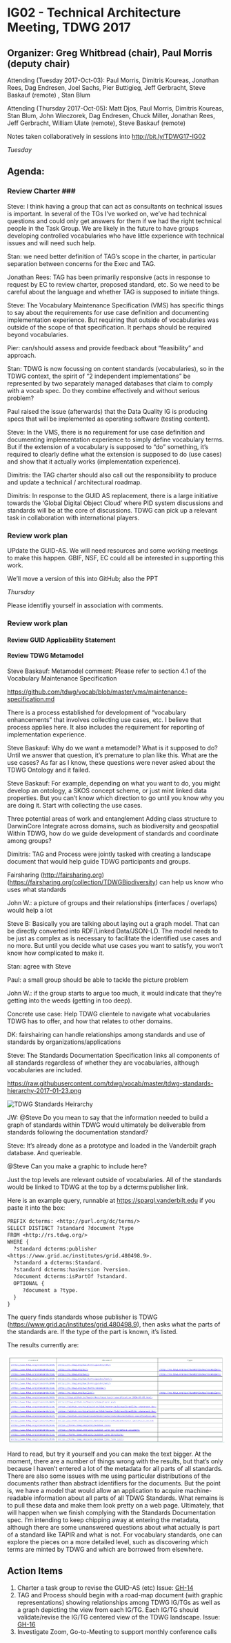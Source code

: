 # IG02 - Technical Architecture Meeting, TDWG 2017 #

## Organizer: Greg Whitbread (chair), Paul Morris (deputy chair) ##

Attending (Tuesday 2017-Oct-03):  Paul Morris, Dimitris Koureas, Jonathan Rees, Dag Endresen, Joel Sachs, Pier Buttigieg, Jeff Gerbracht, Steve Baskauf (remote) , Stan Blum

Attending (Thursday 2017-Oct-05): Matt Djos, Paul Morris, Dimitris Koureas, Stan Blum, John Wieczorek, Dag Endresen, Chuck Miller, Jonathan Rees, Jeff Gerbracht, William Ulate (remote), Steve Baskauf (remote)

Notes taken collaboratively in sessions into http://bit.ly/TDWG17-IG02

*Tuesday*

## Agenda: ##
### Review Charter ###

Steve: I think having a group that can act as consultants on technical issues is important.  In several of the TGs I’ve worked on, we’ve had technical questions and could only get answers for them if we had the right technical people in the Task Group.  We are likely in the future to have groups developing controlled vocabularies who have little experience with technical issues and will need such help.

Stan: we need better definition of TAG’s scope in the charter, in particular separation between concerns for the Exec and TAG.

Jonathan Rees:  TAG has been primarily responsive (acts in response to request by EC to review charter, proposed standard, etc.
So we need to be careful about the language and whether TAG is supposed to initiate things.  

Steve: The Vocabulary Maintenance Specification (VMS) has specific things to say about the requirements for use case definition and documenting implementation experience.  But requiring that outside of vocabularies was outside of the scope of that specification.  It perhaps should be required beyond vocabularies.

Pier:  can/should assess and provide feedback about “feasibility” and approach.

Stan:  TDWG is now focussing on content standards (vocabularies), so in the TDWG context, the spirit of “2 independent implementations” be represented by two separately managed databases that claim to comply with a vocab spec. Do they combine effectively and without serious problem?

Paul raised the issue (afterwards) that the Data Quality IG is producing specs that will be implemented as operating software (testing content).

Steve: In the VMS, there is no requirement for use case definition and documenting implementation experience to simply define vocabulary terms.  But if the extension of a vocabulary is supposed to “do” something, it’s required to clearly define what the extension is supposed to do (use cases) and show that it actually works (implementation experience).  

Dimitris:  the TAG charter should also call out the responsibility to produce and update a technical / architectural roadmap.

Dimitris: In response to the GUID AS replacement, there is a large initiative towards the ‘Global Digital Object Cloud’ where PID system discussions and standards will be at the core of discussions. TDWG can pick up a relevant task in collaboration with international players.  

### Review work plan ###

UPdate the GUID-AS.   We will need resources and some working meetings to make this happen.  GBIF, NSF, EC could all be interested in supporting this work.

We’ll move a version of this into GitHub; also the PPT

*Thursday*

Please identifiy yourself in association with comments.

### Review work plan ###
#### Review GUID Applicability Statement ####
#### Review TDWG Metamodel ####

Steve Baskauf: Metamodel comment: Please refer to section 4.1 of the Vocabulary Maintenance Specification

https://github.com/tdwg/vocab/blob/master/vms/maintenance-specification.md

There is a process established for development of “vocabulary enhancements” that involves collecting use cases, etc.  I believe that process applies here.  It also includes the requirement for reporting of implementation experience.

Steve Baskauf: Why do we want a metamodel? What is it supposed to do?  Until we answer that question, it’s premature to plan like this.  What are the use cases?  As far as I know, these questions were never asked about the TDWG Ontology and it failed.

Steve Baskauf:  For example, depending on what you want to do, you might develop an ontology, a SKOS concept scheme, or just mint linked data properties.  But you can’t know which direction to go until you know why you are doing it.  Start with collecting the use cases.

Three potential areas of work and entanglement
Adding class structure to DarwinCore 
Integrate across domains, such as biodiversity and geospatial
Within TDWG, how do we guide development of standards and coordinate among groups?

Dimitris: TAG and Process were jointly tasked with creating a landscape document that would help guide TDWG participants and groups.

Fairsharing (http://fairsharing.org) (https://fairsharing.org/collection/TDWGBiodiversity) can help us know who uses what standards

John W.:  a picture of groups and their relationships (interfaces / overlaps) would help a lot

Steve B: Basically you are talking about laying out a graph model.  That can be directly converted into RDF/Linked Data/JSON-LD.  The model needs to be just as complex as is necessary to facilitate the identified use cases and no more.  But until you decide what use cases you want to satisfy, you won’t know how complicated to make it.

Stan: agree with Steve

Paul: a small group should be able to tackle the picture problem

John W.:  if the group starts to argue too much, it would indicate that they’re getting into the weeds (getting in too deep).

Concrete use case: Help TDWG clientele to navigate what vocabularies TDWG has to offer, and how that relates to other domains.


DK:  fairshairing can handle relationships among standards and use of standards by organizations/applications

Steve: The Standards Documentation Specification links all components of all standards regardless of whether they are vocabularies, although vocabularies are included. 

https://raw.githubusercontent.com/tdwg/vocab/master/tdwg-standards-hierarchy-2017-01-23.png

![TDWG Standards Heirarchy](https://raw.githubusercontent.com/tdwg/vocab/master/tdwg-standards-hierarchy-2017-01-23.png)

JW: @Steve Do you mean to say that the information needed to build a graph of standards within TDWG would ultimately be deliverable from standards following the documentation standard?

Steve: It’s already done as a prototype and loaded in the Vanderbilt graph database.  And querieable.  

@Steve Can you make a graphic to include here? 


Just the top levels are relevant outside of vocabularies.  All of the standards would be linked to TDWG at the top by a dcterms:publisher link.  

Here is an example query, runnable at https://sparql.vanderbilt.edu if you paste it into the box:

    PREFIX dcterms: <http://purl.org/dc/terms/>
    SELECT DISTINCT ?standard ?document ?type
    FROM <http://rs.tdwg.org/>
    WHERE {
      ?standard dcterms:publisher <https://www.grid.ac/institutes/grid.480498.9>.
      ?standard a dcterms:Standard.
      ?standard dcterms:hasVersion ?version.
      ?document dcterms:isPartOf ?standard.
      OPTIONAL {
         ?document a ?type.
      }
    }

The query finds standards whose publisher is TDWG (https://www.grid.ac/institutes/grid.480498.9), then asks what the parts of the standards are.  If the type of the part is known, it’s listed. 

The results currently are:

![Query results](https://github.com/tdwg/tag/blob/master/meetings/TDWG2017/VlSneX.png)

Hard to read, but try it yourself and you can make the text bigger.  At the moment, there are a number of things wrong with the results, but that’s only because I haven’t entered a lot of the metadata for all parts of all standards.  There are also some issues with me using particular distributions of the documents rather than abstract identifiers for the documents.  But the point is, we have a model that would allow an application to acquire machine-readable information about all parts of all TDWG Standards. What remains is to pull these data and make them look pretty on a web page.  Ultimately, that will happen when we finish complying with the Standards Documentation spec. I’m intending to keep chipping away at entering the metadata, although there are some unanswered questions about what actually is part of a standard like TAPIR and what is not.  For vocabulary standards, one can explore the pieces on a more detailed level, such as discovering which terms are minted by TDWG and which are borrowed from elsewhere.


## Action Items ##

1. Charter a task group to revise the GUID-AS (etc)  Issue: [GH-14](https://github.com/tdwg/tag/issues/14)
1. TAG and Process should begin with a road-map document (with graphic representations) showing relationships among TDWG IG/TGs as well as a graph depicting the view from each IG/TG.  Each IG/TG should validate/revise the IG/TG centered view of the TDWG landscape.  Issue: [GH-16](https://github.com/tdwg/tag/issues/16)
1. Investigate Zoom, Go-to-Meeting to support monthly conference calls



